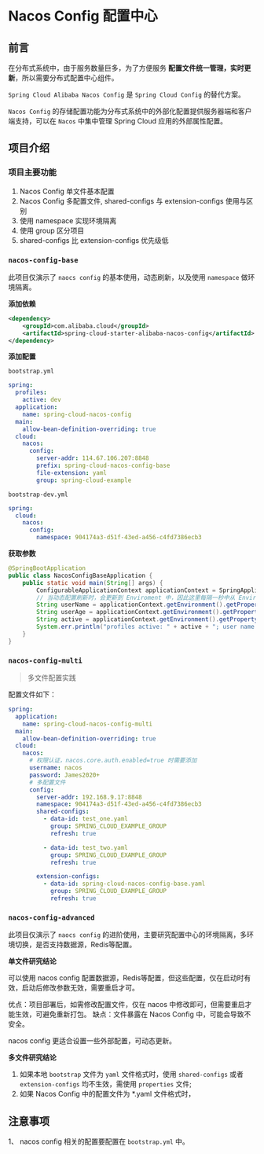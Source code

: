 # Nacos Config 配置中心

## 前言

在分布式系统中，由于服务数量巨多，为了方便服务 **配置文件统一管理，实时更新**，所以需要分布式配置中心组件。

`Spring Cloud Alibaba Nacos Config` 是 `Spring Cloud Config` 的替代方案。

`Nacos Config` 的存储配置功能为分布式系统中的外部化配置提供服务器端和客户端支持，可以在 `Nacos` 中集中管理 Spring Cloud 应用的外部属性配置。

## 项目介绍

### 项目主要功能

1. Nacos Config 单文件基本配置
2. Nacos Config 多配置文件, shared-configs 与 extension-configs 使用与区别
3. 使用 namespace 实现环境隔离
4. 使用 group 区分项目
5. shared-configs 比 extension-configs 优先级低

### `nacos-config-base`

此项目仅演示了 `naocs config` 的基本使用，动态刷新，以及使用 `namespace` 做环境隔离。

**添加依赖**

```xml
<dependency>
    <groupId>com.alibaba.cloud</groupId>
    <artifactId>spring-cloud-starter-alibaba-nacos-config</artifactId>
</dependency>
```

**添加配置**

`bootstrap.yml`

```yaml
spring:
  profiles:
    active: dev
  application:
    name: spring-cloud-nacos-config
  main:
    allow-bean-definition-overriding: true
  cloud:
    nacos:
      config:
        server-addr: 114.67.106.207:8848
        prefix: spring-cloud-nacos-config-base
        file-extension: yaml
        group: spring-cloud-example
```

`bootstrap-dev.yml`

```yaml
spring:
  cloud:
    nacos:
      config:
        namespace: 904174a3-d51f-43ed-a456-c4fd7386ecb3
```

**获取参数**

```java
@SpringBootApplication
public class NacosConfigBaseApplication {
    public static void main(String[] args) {
        ConfigurableApplicationContext applicationContext = SpringApplication.run(NacosConfigBaseApplication.class, args);
        // 当动态配置刷新时，会更新到 Enviroment 中，因此这里每隔一秒中从 Enviroment 中获取配置
        String userName = applicationContext.getEnvironment().getProperty("user.name");
        String userAge = applicationContext.getEnvironment().getProperty("user.age");
        String active = applicationContext.getEnvironment().getProperty("profiles.active");
        System.err.println("profiles active: " + active + "; user name :" + userName + "; user age: " + userAge);
    }
}
```

### `nacos-config-multi`

> 多文件配置实践

配置文件如下：

```yaml
spring:
  application:
    name: spring-cloud-nacos-config-multi
  main:
    allow-bean-definition-overriding: true
  cloud:
    nacos:
      # 权限认证，nacos.core.auth.enabled=true 时需要添加
      username: nacos
      password: James2020+
      # 多配置文件
      config:
        server-addr: 192.168.9.17:8848
        namespace: 904174a3-d51f-43ed-a456-c4fd7386ecb3
        shared-configs:
          - data-id: test_one.yaml
            group: SPRING_CLOUD_EXAMPLE_GROUP
            refresh: true

          - data-id: test_two.yaml
            group: SPRING_CLOUD_EXAMPLE_GROUP
            refresh: true

        extension-configs:
          - data-id: spring-cloud-nacos-config-base.yaml
            group: SPRING_CLOUD_EXAMPLE_GROUP
            refresh: true
```




### `nacos-config-advanced`

此项目仅演示了 `naocs config` 的进阶使用，主要研究配置中心的环境隔离，多环境切换，是否支持数据源，Redis等配置。

**单文件研究结论**

可以使用 nacos config 配置数据源，Redis等配置，但这些配置，仅在启动时有效，启动后修改参数无效，需要重启才可。

优点：项目部署后，如需修改配置文件，仅在 nacos 中修改即可，但需要重启才能生效，可避免重新打包。
缺点：文件暴露在 Nacos Config 中，可能会导致不安全。

nacos config 更适合设置一些外部配置，可动态更新。

**多文件研究结论**


1. 如果本地 `bootstrap` 文件为 `yaml` 文件格式时，使用 `shared-configs` 或者 `extension-configs` 均不生效，需使用 `properties` 文件;
2. 如果 Nacos Config 中的配置文件为 *.yaml 文件格式时，

## 注意事项

1、 nacos config 相关的配置要配置在 `bootstrap.yml` 中。



